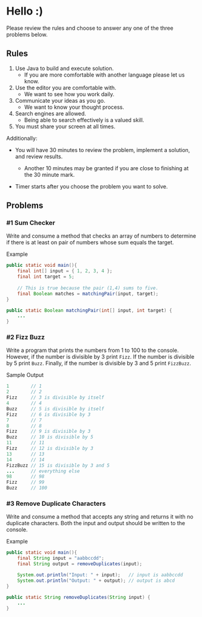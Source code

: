 # Hello :)

Please review the rules and choose to answer any one of the three problems below. 

## Rules

1. Use Java to build and execute solution. 
     - If you are more comfortable with another language please let us know.
1. Use the editor you are comfortable with.
     - We want to see how you work daily.
1. Communicate your ideas as you go.
     - We want to know your thought process. 
1. Search engines are allowed.
     - Being able to search effectively is a valued skill. 
1. You must share your screen at all times.

Additionally:

- You will have 30 minutes to review the problem, implement a solution, and review results. 

     - Another 10 minutes may be granted if you are close to finishing at the 30 minute mark. 

- Timer starts after you choose the problem you want to solve.

## Problems

### #1 Sum Checker

Write and consume a method that checks an array of numbers to determine if there is at least on pair of numbers whose sum equals the target.

Example
```java
public static void main(){
    final int[] input = { 1, 2, 3, 4 };
    final int target = 5;
    
    // This is true because the pair (1,4) sums to five.
    final Boolean matches = matchingPair(input, target); 
}

public static Boolean matchingPair(int[] input, int target) {
    ...
}

```

### #2 Fizz Buzz

Write a program that prints the numbers from 1 to 100 to the console. However, if the number is divisible by 3 print `Fizz`. If the number is divisible by 5 print `Buzz`. Finally, if the number is divisible by 3 and 5 print `FizzBuzz`.

Sample Output
```java
1        // 1
2        // 2
Fizz     // 3 is divisible by itself
4        // 4
Buzz     // 5 is divisible by itself
Fizz     // 6 is divisible by 3
7        // 7
8        // 8
Fizz     // 9 is divisible by 3
Buzz     // 10 is divisible by 5
11       // 11
Fizz     // 12 is divisible by 3
13       // 13
14       // 14
FizzBuzz // 15 is divisible by 3 and 5
...      // everything else
98       // 98
Fizz     // 99
Buzz     // 100
```

### #3 Remove Duplicate Characters

Write and consume a method that accepts any string and returns it with no duplicate characters. Both the input and output should be written to the console.

Example
```java
public static void main(){
    final String input = "aabbccdd";
    final String output = removeDuplicates(input);

    System.out.println("Input: " + input);   // input is aabbccdd
    System.out.println("Output: " + output); // output is abcd
}

public static String removeDuplicates(String input) {
    ...
}
```
